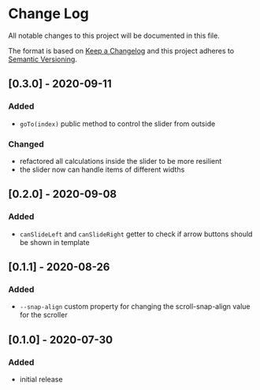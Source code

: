 # Change Log

All notable changes to this project will be documented in this file.

The format is based on [Keep a Changelog](http://keepachangelog.com/)
and this project adheres to [Semantic Versioning](http://semver.org/).

<!--
   PRs should document their user-visible changes (if any) in the
   Unreleased section, uncommenting the header as necessary.
-->

<!-- ## Unreleased -->
<!-- ### Added -->
<!-- ### Changed -->
<!-- ### Removed -->
<!-- ### Fixed -->

## [0.3.0] - 2020-09-11

### Added
* `goTo(index)` public method to control the slider from outside

### Changed
* refactored all calculations inside the slider to be more resilient
* the slider now can handle items of different widths

## [0.2.0] - 2020-09-08

### Added
* `canSlideLeft` and `canSlideRight` getter to check if arrow buttons should be shown in template

## [0.1.1] - 2020-08-26

### Added
* `--snap-align` custom property for changing the scroll-snap-align value for the scroller

## [0.1.0] - 2020-07-30

### Added
* initial release

